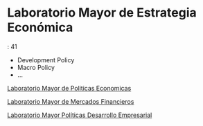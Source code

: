 # Laboratorio Mayor de Estrategia Económica

: 41

- Development Policy
- Macro Policy
- …

[Laboratorio Mayor de Politicas Economicas](Laboratorio%20Mayor%20de%20Estrategia%20Econo%CC%81mica%20a7a8e008223748669d97422a9d5d5e13/Laboratorio%20Mayor%20de%20Politicas%20Economicas%2011ddae5b0e0547d19bbf3d2a2882bec8.md)

[Laboratorio Mayor de Mercados Financieros](Laboratorio%20Mayor%20de%20Estrategia%20Econo%CC%81mica%20a7a8e008223748669d97422a9d5d5e13/Laboratorio%20Mayor%20de%20Mercados%20Financieros%200f5bd5459bc4471eaed635d689d1384f.md)

[Laboratorio Mayor Políticas Desarrollo Empresarial](Laboratorio%20Mayor%20de%20Estrategia%20Econo%CC%81mica%20a7a8e008223748669d97422a9d5d5e13/Laboratorio%20Mayor%20Poli%CC%81ticas%20Desarrollo%20Empresaria%20380b44deb71f4f619f7c4f071ea2b76f.md)
